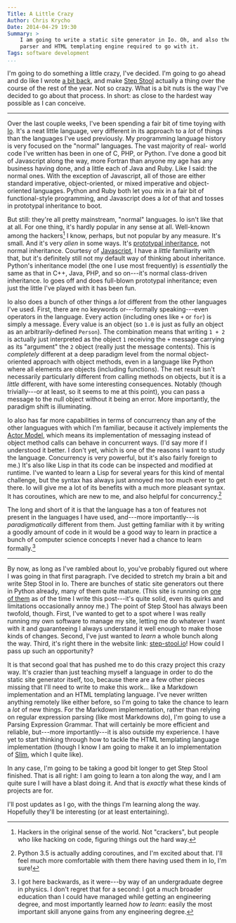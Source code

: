```yaml
---
Title: A Little Crazy
Author: Chris Krycho
Date: 2014-04-29 19:30
Summary: >
    I am going to write a static site generator in Io. Oh, and also the Markdown
    parser and HTML templating engine required to go with it.
Tags: software development
...
```


I'm going to do something a little crazy, I've decided. I'm going to go ahead
and do like I wrote [a bit back][do-it-myself], and make [Step Stool][ss]
actually a thing over the course of the rest of the year. Not so crazy. What is
a bit nuts is the way I've decided to go about that process. In short: as close
to the hardest way possible as I can conceive.

---

Over the last couple weeks, I've been spending a fair bit of time toying with
[Io][io]. It's a neat little language, very different in its approach to a *lot*
of things than the languages I've used previously. My programming language
history is very focused on the "normal" languages. The vast majority of real-
world code I've written has been in one of C, PHP, or Python. I've done a good
bit of Javascript along the way, more Fortran than anyone my age has any
business having done, and a little each of Java and Ruby. Like I said: the
normal ones. With the exception of Javascript, all of those are either standard
imperative, object-oriented, or mixed imperative and object-oriented languages.
Python and Ruby both let you mix in a fair bit of functional-style programming,
and Javascript does a *lot* of that and tosses in prototypal inheritance to
boot.

But still: they're all pretty mainstream, "normal" languages. Io isn't like that
at all. For one thing, it's hardly popular in any sense at all. Well-known among
the hackers[^1] I know, perhaps, but not popular by any measure. It's small. And
it's very *alien* in some ways. It's [prototypal inheritance][proto], not normal
inheritance. Courtesy of [Javascript][js-proto], I have a *little* familiarity
with that, but it's definitely still not my default way of thinking about
inheritance. Python's inheritance model (the one I use most frequently) is
*essentially* the same as that in C++, Java, PHP, and so on---it's normal
class-driven inheritance. Io goes off and does full-blown prototypal
inheritance; even just the little I've played with it has been fun.

Io also does a bunch of other things a *lot* different from the other languages
I've used. First, there are no keywords or---formally speaking---even operators
in the language. Every action (including ones like `+` or `for`) is simply a
message. Every value is an object (so `1.0` is just as fully an object as an
arbitrarily-defined `Person`). The combination means that writing `1 + 2` is
actually just interpreted as the object `1` receiving the `+` message carrying
as its "argument" the `2` object (really just the message contents). This is
*completely* different at a deep paradigm level from the normal object-oriented
approach with object methods, even in a language like Python where all elements
are objects (including functions). The net result isn't necessarily particularly
different from calling methods on objects, but it is a *little* different, with
have some interesting consequences. Notably (though trivially---or at least, so
it seems to me at this point), you can pass a message to the null object without
it being an error. More importantly, the paradigm shift is illuminating.

Io also has far more capabilities in terms of concurrency than any of the other
languagues with which I'm familiar, because it actively implements the [Actor
Model][actor], which means its implementation of messaging instead of object
method calls can behave in concurrent ways. (I'd say more if I understood it
better. I don't yet, which is one of the reasons I want to study the language.
Concurrency is very powerful, but it's also fairly foreign to me.) It's also
like Lisp in that its code can be inspected and modified at runtime. I've wanted
to learn a Lisp for several years for this kind of mental challenge, but the
syntax has always just annoyed me too much ever to get there. Io will give me a
lot of its benefits with a much more pleasant syntax. It has coroutines, which
are new to me, and also helpful for concurrency.[^2]

The long and short of it is that the language has a ton of features not present
in the languages I have used, and---more importantly---is *paradigmatically*
different from them. Just getting familiar with it by writing a goodly amount
of code in it would be a good way to learn in practice a bunch of computer science concepts
I never had a chance to learn formally.[^3]

---

By now, as long as I've rambled about Io, you've probably figured out where I
was going in that first paragraph. I've decided to stretch my brain a bit and
write Step Stool in Io. There are bunches of static site generators out there in
Python already, many of them quite mature. (This site is running on [one of
them][pelican] as of the time I write this post---it's quite solid, even its
quirks and limitations occasionally annoy me.) The point of Step Stool has
always been twofold, though. First, I've wanted to get to a spot where I was
really running my own software to manage my site, letting me do whatever I want
with it and guaranteeing I always understand it well enough to make those kinds
of changes. Second, I've just wanted to *learn* a whole bunch along the way.
Third, it's right there in the website link: [step-stool.io][ss]! How could I pass
up such an opportunity?

It is that second goal that has pushed me to do this crazy project this crazy
way. It's crazier than just teaching myself a language in order to do the
static site generator itself, too, because there are a few other pieces missing
that I'll need to write to make this work... like a Markdown implementation and
an HTML templating language. I've never written anything remotely like either
before, so I'm going to take the chance to learn a *lot* of new things. For the
Markdown implementation, rather than relying on regular expression parsing
(like most Markdowns do), I'm going to use a Parsing Expression Grammar.
That will certainly be more efficient and reliable, but---more importantly---it
is also outside my experience. I have yet to start thinking through how to
tackle the HTML templating language implementation (though I know I am going to
make it an Io implementation of [Slim][slim], which I quite like).

In any case, I'm going to be taking a good bit longer to get Step Stool
finished. That is all right: I am going to learn a ton along the way, and I am
quite sure I will have a blast doing it. And that is *exactly* what these kinds
of projects are for.

I'll post updates as I go, with the things I'm learning along the way.
Hopefully they'll be interesting (or at least entertaining).

[^1]: Hackers in the original sense of the world. Not "crackers", but people
    who like hacking on code, figuring things out the hard way.

[^2]: Python 3.5 is actually adding coroutines, and I'm excited about that.
    I'll feel much more comfortable with them there having used them in Io, I'm
    sure!

[^3]: I got here backwards, as it were---by way of an undergraduate degree in
    physics. I don't regret that for a second: I got a much broader education
    than I could have managed while getting an engineering degree, and most
    importantly learned *how to learn*: easily the most important skill anyone
    gains from any engineering degree.

[actor]: http://en.wikipedia.org/wiki/Actor_model
[do-it-myself]: http://www.chriskrycho.com/2014/doing-it-myself.html
[io]: http://iolanguage.org
[pelican]: https://github.com/getpelican
[proto]: http://en.wikipedia.org/wiki/Prototype-based_programming
[js-proto]: https://developer.mozilla.org/en-US/docs/Web/JavaScript/Guide/Inheritance_and_the_prototype_chain
[slim]: http://slim-lang.com
[ss]: http://step-stool.io
